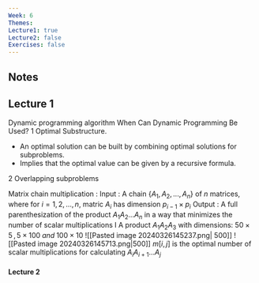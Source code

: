 ```yaml
---
Week: 6
Themes: 
Lecture1: true
Lecture2: false
Exercises: false
---
```


  

## Notes

  

## Lecture 1
Dynamic programming algorithm
When Can Dynamic Programming Be Used?
1 Optimal Substructure. 
- An optimal solution can be built by combining optimal solutions for subproblems.
-  Implies that the optimal value can be given by a recursive formula. 

2 Overlapping subproblems

Matrix chain multiplication :
Input : A chain $\{A_1,A_2,...,A_n\}$ of $n$ matrices, where for  $i= 1,2,...,n$, matric $A_i$ has dimension  $p_{i-1} \times p_i$ 
Output : A full parenthesization of the product $A_{1}A_{2}...A_{n}$ in a way that minimizes the number of scalar multiplications 
  I A product $A_{1}A_{2}A_{3}$ with dimensions: $50 \times  5 \,, 5 \times 100 \; and \; 100 \times 10$
![[Pasted image 20240326145237.png| 500]]
![[Pasted image 20240326145713.png|500]]
$m[i,j]$ is the optimal number of scalar multiplications for calculating $A_{i}A_{i+1}...A_{j}$


#### Lecture 2


